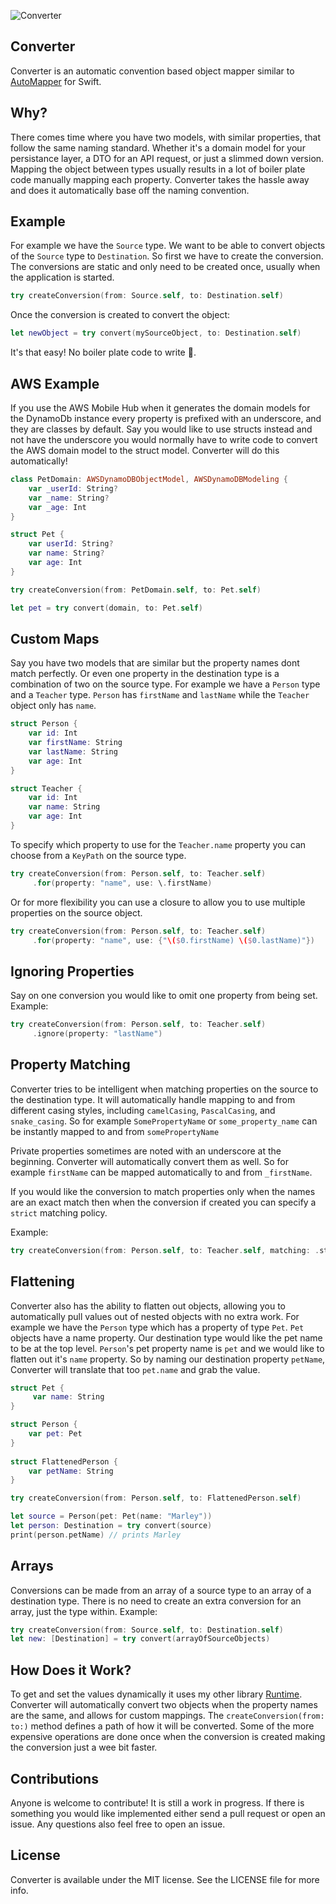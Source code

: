 ![Converter](https://github.com/wickwirew/Converter/blob/master/Resources/Converter.png)

## Converter
Converter is an automatic convention based object mapper similar to [AutoMapper](https://github.com/AutoMapper/AutoMapper) for Swift.

## Why?
There comes time where you have two models, with similar properties, that follow the same naming standard. Whether it's a domain model for your persistance layer, a DTO for an API request, or just a slimmed down version. Mapping the object between types usually results in a lot of boiler plate code manually mapping each property. Converter takes the hassle away and does it automatically base off the naming convention.

## Example
For example we have the `Source` type. We want to be able to convert objects of the `Source` type to `Destination`. So first we have to create the conversion. The conversions are static and only need to be created once, usually when the application is started.
```swift
try createConversion(from: Source.self, to: Destination.self)
```
Once the conversion is created to convert the object:
```swift
let newObject = try convert(mySourceObject, to: Destination.self)
```
It's that easy! No boiler plate code to write 🎉.

## AWS Example
If you use the AWS Mobile Hub when it generates the domain models for the DynamoDb instance every property is prefixed with an underscore, and they are classes by default. Say you would like to use structs instead and not have the underscore you would normally have to write code to convert the AWS domain model to the struct model. Converter will do this automatically!
```swift
class PetDomain: AWSDynamoDBObjectModel, AWSDynamoDBModeling { 
    var _userId: String?
    var _name: String?
    var _age: Int
}

struct Pet { 
    var userId: String?
    var name: String?
    var age: Int
}

try createConversion(from: PetDomain.self, to: Pet.self)

let pet = try convert(domain, to: Pet.self)
```

## Custom Maps
Say you have two models that are similar but the property names dont match perfectly. Or even one property in the destination type is a combination of two on the source type. For example we have a `Person` type and a `Teacher` type. `Person` has `firstName` and `lastName` while the `Teacher` object only has `name`. 
```swift
struct Person {
    var id: Int
    var firstName: String
    var lastName: String
    var age: Int
}

struct Teacher {
    var id: Int
    var name: String
    var age: Int
}
```
To specify which property to use for the `Teacher.name` property you can choose from a `KeyPath` on the source type.
```swift
try createConversion(from: Person.self, to: Teacher.self)
     .for(property: "name", use: \.firstName)
```   
Or for more flexibility you can use a closure to allow you to use multiple properties on the source object.
```swift
try createConversion(from: Person.self, to: Teacher.self)
     .for(property: "name", use: {"\($0.firstName) \($0.lastName)"})
```

## Ignoring Properties
Say on one conversion you would like to omit one property from being set. Example:
```swift
try createConversion(from: Person.self, to: Teacher.self)
     .ignore(property: "lastName")
```
## Property Matching
Converter tries to be intelligent when matching properties on the source to the destination type. It will automatically handle mapping to and from different casing styles, including `camelCasing`, `PascalCasing`, and `snake_casing`. So for example `SomePropertyName` or `some_property_name` can be instantly mapped to and from `somePropertyName`

Private properties sometimes are noted with an underscore at the beginning. Converter will automatically convert them as well. So for example `firstName` can be mapped automatically to and from `_firstName`. 

If you would like the conversion to match properties only when the names are an exact match then when the conversion if created you can specify a `strict` matching policy.

Example:
```swift
try createConversion(from: Person.self, to: Teacher.self, matching: .strict)
```

## Flattening
Converter also has the ability to flatten out objects, allowing you to automatically pull values out of nested objects with no extra work. For example we have the `Person` type which has a property of type `Pet`. `Pet` objects have a name property. Our destination type would like the pet name to be at the top level. `Person`'s pet property name is `pet` and we would like to flatten out it's `name` property. So by naming our destination property `petName`, Converter will translate that too `pet.name` and grab the value.
```swift
struct Pet {
     var name: String
}

struct Person {
    var pet: Pet
}
        
struct FlattenedPerson {
    var petName: String
}

try createConversion(from: Person.self, to: FlattenedPerson.self)

let source = Person(pet: Pet(name: "Marley"))
let person: Destination = try convert(source)
print(person.petName) // prints Marley
```

## Arrays
Conversions can be made from an array of a source type to an array of a destination type. There is no need to create an extra conversion for an array, just the type within. Example:
```swift
try createConversion(from: Source.self, to: Destination.self)
let new: [Destination] = try convert(arrayOfSourceObjects)
```

## How Does it Work?
To get and set the values dynamically it uses my other library [Runtime](https://github.com/wickwirew/Runtime). Converter will automatically convert two objects when the property names are the same, and allows for custom mappings. The `createConversion(from: to:)` method defines a path of how it will be converted. Some of the more expensive operations are done once when the conversion is created making the conversion just a wee bit faster.

## Contributions
Anyone is welcome to contribute! It is still a work in progress. If there is something you would like implemented either send a pull request or open an issue. Any questions also feel free to open an issue.

## License
Converter is available under the MIT license. See the LICENSE file for more info.
